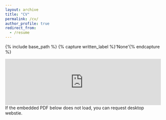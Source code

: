 ```yaml
---
layout: archive
title: "CV"
permalink: /cv/
author_profile: true
redirect_from:
  - /resume
---
```


{% include base_path %}
{% capture written_label %}'None'{% endcapture %}



<embed src="https://Hv1000.github.io/files/Yan_HUANG_CV.pdf" type="application/pdf" width="100%" />
If the embedded PDF below does not load, you can request desktop webstie.

